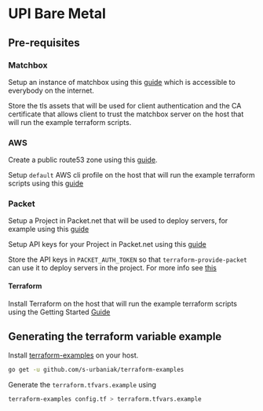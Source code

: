 # UPI Bare Metal

## Pre-requisites

### Matchbox

Setup an instance of matchbox using this [guide][coreos-matchbox-getting-started] which is accessible to everybody on the internet.

Store the tls assets that will be used for client authentication and the CA certificate that allows client to trust the matchbox server on the host that will run the example terraform scripts.

### AWS

Create a public route53 zone using this [guide][aws-create-public-route53-zone].

Setup `default` AWS cli profile on the host that will run the example terraform scripts using this [guide][aws-cli-configure-creds]

### Packet

Setup a Project in Packet.net that will be used to deploy servers, for example using this [guide][packet-deploy-server]

Setup API keys for your Project in Packet.net using this [guide][packet-api-keys]

Store the API keys in `PACKET_AUTH_TOKEN` so that `terraform-provide-packet` can use it to deploy servers in the project. For more info see [this][terraform-provider-packet-auth]

#### Terraform

Install Terraform on the host that will run the example terraform scripts using the Getting Started [Guide][terraform-getting-started]

## Generating the terraform variable example

Install [terraform-examples][terraform-examples] on your host.

```sh
go get -u github.com/s-urbaniak/terraform-examples
```

Generate the `terraform.tfvars.example` using

```sh
terraform-examples config.tf > terraform.tfvars.example
```

[aws-cli-configure-creds]: https://docs.aws.amazon.com/cli/latest/userguide/cli-configure-files.html
[aws-create-public-route53-zone]: https://docs.aws.amazon.com/Route53/latest/DeveloperGuide/CreatingHostedZone.html
[coreos-matchbox-getting-started]: https://github.com/coreos/matchbox#matchbox----
[packet-api-keys]: https://www.packet.com/developers/changelog/project-only-api-keys/
[packet-deploy-server]: https://support.packet.com/kb/articles/deploy-a-server
[terraform-examples]: https://github.com/s-urbaniak/terraform-examples#terraform-examples
[terraform-getting-started]: https://learn.hashicorp.com/terraform/getting-started/install.html
[terraform-provider-packet-auth]: https://www.terraform.io/docs/providers/packet/index.html#auth_token
